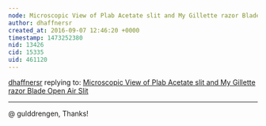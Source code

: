```yaml
---
node: Microscopic View of Plab Acetate slit and My Gillette razor Blade Open Air Slit
author: dhaffnersr
created_at: 2016-09-07 12:46:20 +0000
timestamp: 1473252380
nid: 13426
cid: 15335
uid: 461120
---
```




[dhaffnersr](../profile/dhaffnersr) replying to: [Microscopic View of Plab Acetate slit and My Gillette razor Blade Open Air Slit](../notes/dhaffnersr/09-06-2016/microscopic-view-of-plab-acetate-slit-and-my-gillette-razor-blade-open-air-slit)

----
@ gulddrengen, Thanks!